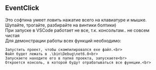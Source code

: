 ## EventClick
Это софтина умеет ловить нажатие всего на клавиатуре и мышке.<br>
Шупайте, трогайте, разбирайте на винтики болтики)<br>
При запуске в VSCode работает не все, т.к. консольтам.. не совсем чистая<br>
Для демонстрации работы всех функций необходимо:<br>
    
    Запустить проект, чтобы скомпилировался exe файл.<br>
    Файл будет лежать в .\bin\Debug\net6.0<br>
    Запускаете находите его в папке проекта, запускаете<br>
    Откроется консоль, в которой будут отрабатываться все функции.<br>